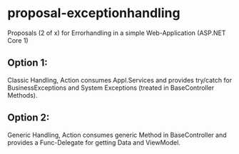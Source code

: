 # proposal-exceptionhandling
Proposals (2 of x) for Errorhandling in a simple Web-Application (ASP.NET Core 1)

## Option 1: 
Classic Handling, Action consumes Appl.Services and provides try/catch for BusinessExceptions and System Exceptions (treated in BaseController Methods).

## Option 2: 
Generic Handling, Action consumes generic Method in BaseController and provides a Func-Delegate for getting Data and ViewModel.

